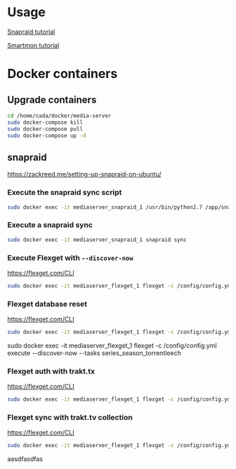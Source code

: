 # Usage
[Snapraid tutorial](http://zackreed.me/setting-up-snapraid-on-ubuntu/)

[Smartmon tutorial](http://zackreed.me/how-do-i-know-if-my-hard-drive-is-failing/)

# Docker containers

## Upgrade containers
```bash
cd /home/cada/docker/media-server
sudo docker-compose kill
sudo docker-compose pull
sudo docker-compose up -d
```

## snapraid

https://zackreed.me/setting-up-snapraid-on-ubuntu/

### Execute the snapraid sync script

```bash
sudo docker exec -it mediaserver_snapraid_1 /usr/bin/python2.7 /app/snapraid-runner/snapraid-runner.py -c /config/snapraid-runner.conf
```

### Execute a snapraid sync
```bash
sudo docker exec -it mediaserver_snapraid_1 snapraid sync
```

### Execute Flexget with ``--discover-now``
https://flexget.com/CLI

```bash
sudo docker exec -it mediaserver_flexget_1 flexget -c /config/config.yml execute --discover-now
```

### Flexget database reset
https://flexget.com/CLI

```bash
sudo docker exec -it mediaserver_flexget_1 flexget -c /config/config.yml database reset --sure
```

sudo docker exec -it mediaserver_flexget_1 flexget -c /config/config.yml execute --discover-now --tasks series_season_torrentleech

### Flexget auth with trakt.tx
https://flexget.com/CLI

```bash
sudo docker exec -it mediaserver_flexget_1 flexget -c /config/config.yml trakt auth carlba
```

### Flexget sync with trakt.tv collection
https://flexget.com/CLI

```bash
sudo docker exec -it mediaserver_flexget_1 flexget -c /config/config.yml execute --discover-now --tasks sync_collected_trakt
```



aasdfasdfas


